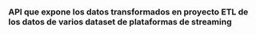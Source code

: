### API que expone los datos transformados en proyecto ETL de los datos de varios dataset de plataformas de streaming
